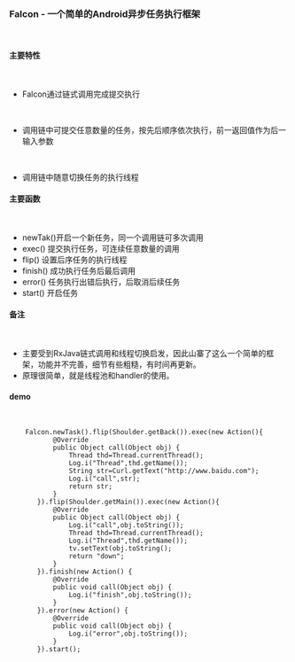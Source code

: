 ### Falcon - 一个简单的Android异步任务执行框架

​

#### 主要特性

​

- Falcon通过链式调用完成提交执行

​


- 调用链中可提交任意数量的任务，按先后顺序依次执行，前一返回值作为后一输入参数

​
​
- 调用链中随意切换任务的执行线程
​
#### 主要函数
​
- newTak()开启一个新任务，同一个调用链可多次调用
​
- exec() 提交执行任务，可连续任意数量的调用
​
- flip() 设置后序任务的执行线程
​
- finish() 成功执行任务后最后调用
​
- error() 任务执行出错后执行，后取消后续任务
​
- start() 开启任务
​
​
#### 备注
​
​
- 主要受到RxJava链式调用和线程切换启发，因此山寨了这么一个简单的框架，功能并不完善，细节有些粗糙，有时间再更新。
​
​
- 原理很简单，就是线程池和handler的使用。
​
#### demo
​
````
    Falcon.newTask().flip(Shoulder.getBack()).exec(new Action(){
           @Override
           public Object call(Object obj) {
               Thread thd=Thread.currentThread();
               Log.i("Thread",thd.getName());
               String str=Curl.getText("http://www.baidu.com");
               Log.i("call",str);
               return str;
           }
       }).flip(Shoulder.getMain()).exec(new Action(){
           @Override
           public Object call(Object obj) {
               Log.i("call",obj.toString());
               Thread thd=Thread.currentThread();
               Log.i("Thread",thd.getName());
               tv.setText(obj.toString();
               return "down";
           }
       }).finish(new Action() {
           @Override
           public void call(Object obj) {
               Log.i("finish",obj.toString());
           }
       }).error(new Action() {
           @Override
           public void call(Object obj) {
               Log.i("error",obj.toString());
           }
       }).start();
    
​